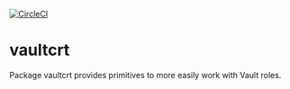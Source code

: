[![CircleCI](https://circleci.com/gh/giantswarm/vaultcrt.svg?&style=shield&circle-token=9680baf2477d73231fd56bf29e189c37a4333121)](https://circleci.com/gh/giantswarm/vaultcrt)

# vaultcrt

Package vaultcrt provides primitives to more easily work with Vault roles.
